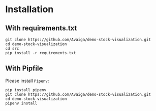 # Installation

## With requirements.txt

```
git clone https://github.com/Avaiga/demo-stock-visualization.git
cd demo-stock-visualization
cd src
pip install -r requirements.txt
```

## With Pipfile

Please install `Pipenv`:
```
pip install pipenv
git clone https://github.com/Avaiga/demo-stock-visualization.git
cd demo-stock-visualization
pipenv install
```
